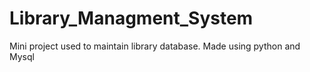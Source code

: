 # Library_Managment_System
Mini project used to maintain library database. Made using python and Mysql

